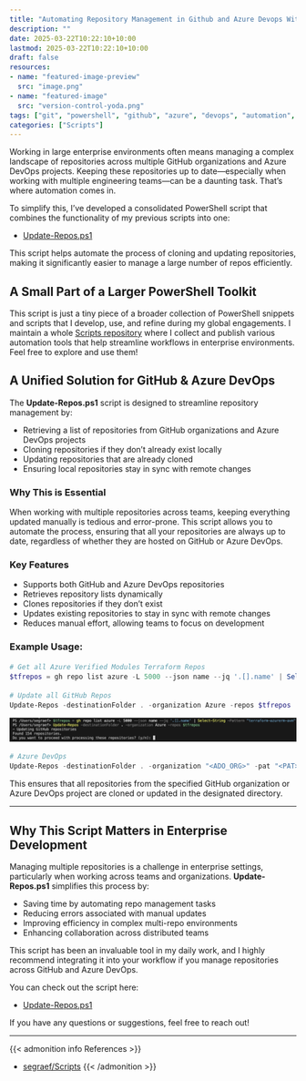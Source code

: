 ```yaml
---
title: "Automating Repository Management in Github and Azure Devops With Powershell"
description: ""
date: 2025-03-22T10:22:10+10:00
lastmod: 2025-03-22T10:22:10+10:00
draft: false
resources:
- name: "featured-image-preview"
  src: "image.png"
- name: "featured-image"
  src: "version-control-yoda.png"
tags: ["git", "powershell", "github", "azure", "devops", "automation", "scripting", "repository", "management", "workflow", "versioning"]
categories: ["Scripts"]
---
```


Working in large enterprise environments often means managing a complex landscape of repositories across multiple GitHub organizations and Azure DevOps projects. Keeping these repositories up to date—especially when working with multiple engineering teams—can be a daunting task. That’s where automation comes in.

To simplify this, I’ve developed a consolidated PowerShell script that combines the functionality of my previous scripts into one:

- [Update-Repos.ps1](https://github.com/segraef/Scripts/blob/main/PowerShell/Update-Repos.ps1)

This script helps automate the process of cloning and updating repositories, making it significantly easier to manage a large number of repos efficiently.

<!--more-->

## A Small Part of a Larger PowerShell Toolkit

This script is just a tiny piece of a broader collection of PowerShell snippets and scripts that I develop, use, and refine during my global engagements. I maintain a whole [Scripts repository](https://github.com/segraef/Scripts/blob/main/PowerShell/) where I collect and publish various automation tools that help streamline workflows in enterprise environments. Feel free to explore and use them!

## A Unified Solution for GitHub & Azure DevOps

The **Update-Repos.ps1** script is designed to streamline repository management by:

- Retrieving a list of repositories from GitHub organizations and Azure DevOps projects
- Cloning repositories if they don’t already exist locally
- Updating repositories that are already cloned
- Ensuring local repositories stay in sync with remote changes

### Why This is Essential
When working with multiple repositories across teams, keeping everything updated manually is tedious and error-prone. This script allows you to automate the process, ensuring that all your repositories are always up to date, regardless of whether they are hosted on GitHub or Azure DevOps.

### Key Features
- Supports both GitHub and Azure DevOps repositories
- Retrieves repository lists dynamically
- Clones repositories if they don’t exist
- Updates existing repositories to stay in sync with remote changes
- Reduces manual effort, allowing teams to focus on development

### Example Usage:
```powershell
# Get all Azure Verified Modules Terraform Repos
$tfrepos = gh repo list azure -L 5000 --json name --jq '.[].name' | Select-String -Pattern "terraform-azurerm-avm"

# Update all GitHub Repos
Update-Repos -destinationFolder . -organization Azure -repos $tfrepos
```

![Clone or Update all 154 AVM Terraform Repos](repos.png)

```powershell
# Azure DevOps
Update-Repos -destinationFolder . -organization "<ADO_ORG>" -pat "<PAT>"
```

This ensures that all repositories from the specified GitHub organization or Azure DevOps project are cloned or updated in the designated directory.

---

## Why This Script Matters in Enterprise Development

Managing multiple repositories is a challenge in enterprise settings, particularly when working across teams and organizations. **Update-Repos.ps1** simplifies this process by:

- Saving time by automating repo management tasks
- Reducing errors associated with manual updates
- Improving efficiency in complex multi-repo environments
- Enhancing collaboration across distributed teams

This script has been an invaluable tool in my daily work, and I highly recommend integrating it into your workflow if you manage repositories across GitHub and Azure DevOps.

You can check out the script here:
- [Update-Repos.ps1](https://github.com/segraef/Scripts/blob/main/PowerShell/Update-Repos.ps1)

If you have any questions or suggestions, feel free to reach out!

---

{{< admonition info References >}}
- [segraef/Scripts](https://github.com/segraef/Scripts/blob/main/PowerShell/)
{{< /admonition >}}
